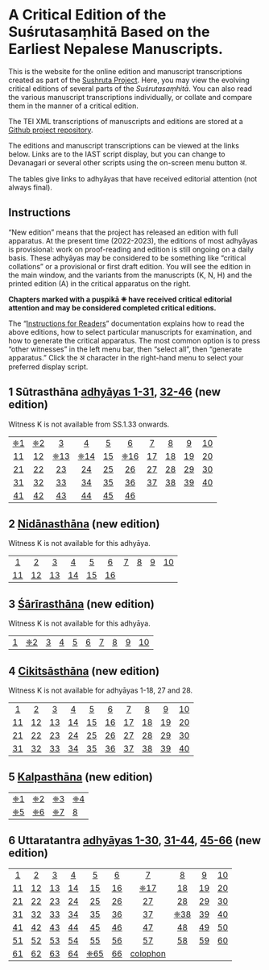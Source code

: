 # A Critical Edition of the Suśrutasaṃhitā Based on the Earliest Nepalese Manuscripts.  

This is the website for the online edition and manuscript transcriptions created as part of the [Sushruta Project](http://sushrutaproject.org).  Here, you may view the evolving critical editions of several parts of the *Suśrutasaṃhitā*.  You can also read the various manuscript transcriptions individually, or collate and compare them in the manner of a critical edition. 

The TEI XML transcriptions of manuscripts and editions are stored at a [Github project repository](https://github.com/wujastyk/sushrutaproject).

The editions and manuscript transcriptions can be viewed at the links below.  Links are to the IAST script display, but  you can change to Devanagari or several other scripts using the on-screen menu button अ.

The tables give links to adhyāyas that have received editorial attention (not always final).

## Instructions

“New edition” means that the project has released an edition with full apparatus.  At the present time (2022-2023), the editions of most adhyāyas is provisional: work on proof-reading and edition is still ongoing on a daily basis.  These adhyāyas may be considered to be something like “critical collations” or a  provisional or first draft edition.  You will see the edition in the main window, and the variants from the manuscripts (K, N, H) and the printed edition (A) in the critical apparatus on the right. 

**Chapters marked with a puṣpikā ❈ have received critical editorial attention and may be considered  completed critical editions.**  

The “[Instructions for Readers](https://saktumiva.org/wiki/users)” documentation explains how to read the above editions, how to select particular manuscripts for examination, and how to generate the critical apparatus.  The most common option is to press “other witnesses” in the left menu bar, then “select all”, then “generate apparatus.”  Click the अ character in the right-hand menu to select your preferred display script.

## 1 Sūtrasthāna [adhyāyas 1-31](https://saktumiva.org/wiki/wujastyk/susrutasamhita/01-su.su-1-31/provisional-edition_sutrasthana-1-31), [32-46](https://saktumiva.org/wiki/wujastyk/susrutasamhita/01-su.su-32-end/provisional-edition_sutrasthana-32-end) (new edition)

Witness K is not available from SS.1.33 onwards.

|                                                              |                                                              |                                                              |                                                              |                                                              |                                                              |                                                              |                                                              |                                                              |                                                              |
| :----------------------------------------------------------: | :----------------------------------------------------------: | :----------------------------------------------------------: | :----------------------------------------------------------: | :----------------------------------------------------------: | :----------------------------------------------------------: | :----------------------------------------------------------: | :----------------------------------------------------------: | :----------------------------------------------------------: | :----------------------------------------------------------: |
| [❈1](https://saktumiva.org/wiki/wujastyk/susrutasamhita/01-su.su-1-31/provisional-edition_sutrasthana-1-31?&upama_scroll=SS.1.2.1) | [❈2](https://saktumiva.org/wiki/wujastyk/susrutasamhita/01-su.su-1-31/provisional-edition_sutrasthana-1-31?&upama_scroll=SS.1.2.1) | [3](https://saktumiva.org/wiki/wujastyk/susrutasamhita/01-su.su-1-31/provisional-edition_sutrasthana-1-31?&upama_scroll=SS.1.3.1) | [4](https://saktumiva.org/wiki/wujastyk/susrutasamhita/01-su.su-1-31/provisional-edition_sutrasthana-1-31?&upama_scroll=SS.1.4.1) | [5](https://saktumiva.org/wiki/wujastyk/susrutasamhita/01-su.su-1-31/provisional-edition_sutrasthana-1-31?&upama_scroll=SS.1.5.1) | [6](https://saktumiva.org/wiki/wujastyk/susrutasamhita/01-su.su-1-31/provisional-edition_sutrasthana-1-31?&upama_scroll=SS.1.6.1) | [7](https://saktumiva.org/wiki/wujastyk/susrutasamhita/01-su.su-1-31/provisional-edition_sutrasthana-1-31?&upama_scroll=SS.1.7.1) | [8](https://saktumiva.org/wiki/wujastyk/susrutasamhita/01-su.su-1-31/provisional-edition_sutrasthana-1-31?&upama_scroll=SS.1.8.1) | [9](https://saktumiva.org/wiki/wujastyk/susrutasamhita/01-su.su-1-31/provisional-edition_sutrasthana-1-31?&upama_scroll=SS.1.9.1) | [10](https://saktumiva.org/wiki/wujastyk/susrutasamhita/01-su.su-1-31/provisional-edition_sutrasthana-1-31?&upama_scroll=SS.1.10.1) |
| [11](https://saktumiva.org/wiki/wujastyk/susrutasamhita/01-su.su-1-31/provisional-edition_sutrasthana-1-31?&upama_scroll=SS.1.11.1) | [12](https://saktumiva.org/wiki/wujastyk/susrutasamhita/01-su.su-1-31/provisional-edition_sutrasthana-1-31?&upama_scroll=SS.1.12.1) | [❈13](https://saktumiva.org/wiki/wujastyk/susrutasamhita/01-su.su-1-31/provisional-edition_sutrasthana-1-31?&upama_scroll=SS.1.13.1) | [❈14](https://saktumiva.org/wiki/wujastyk/susrutasamhita/01-su.su-1-31/provisional-edition_sutrasthana-1-31?&upama_scroll=SS.1.14.1) | [15](https://saktumiva.org/wiki/wujastyk/susrutasamhita/01-su.su-1-31/provisional-edition_sutrasthana-1-31?&upama_scroll=SS.1.15.1) | [❈16](https://saktumiva.org/wiki/wujastyk/susrutasamhita/01-su.su-1-31/provisional-edition_sutrasthana-1-31?&upama_scroll=SS.1.16.1) | [17](https://saktumiva.org/wiki/wujastyk/susrutasamhita/01-su.su-1-31/provisional-edition_sutrasthana-1-31?&upama_scroll=SS.1.17.1) | [18](https://saktumiva.org/wiki/wujastyk/susrutasamhita/01-su.su-1-31/provisional-edition_sutrasthana-1-31?&upama_scroll=SS.1.18.1) | [19](https://saktumiva.org/wiki/wujastyk/susrutasamhita/01-su.su-1-31/provisional-edition_sutrasthana-1-31?&upama_scroll=SS.1.19.1) | [20](https://saktumiva.org/wiki/wujastyk/susrutasamhita/01-su.su-1-31/provisional-edition_sutrasthana-1-31?&upama_scroll=SS.1.20.1) |
| [21](https://saktumiva.org/wiki/wujastyk/susrutasamhita/01-su.su-1-31/provisional-edition_sutrasthana-1-31?&upama_scroll=SS.1.21.1) | [22](https://saktumiva.org/wiki/wujastyk/susrutasamhita/01-su.su-1-31/provisional-edition_sutrasthana-1-31?&upama_scroll=SS.1.22.1) | [23](https://saktumiva.org/wiki/wujastyk/susrutasamhita/01-su.su-1-31/provisional-edition_sutrasthana-1-31?&upama_scroll=SS.1.23.1) | [24](https://saktumiva.org/wiki/wujastyk/susrutasamhita/01-su.su-1-31/provisional-edition_sutrasthana-1-31?&upama_scroll=SS.1.24.1) | [25](https://saktumiva.org/wiki/wujastyk/susrutasamhita/01-su.su-1-31/provisional-edition_sutrasthana-1-31?&upama_scroll=SS.1.25.1) | [26](https://saktumiva.org/wiki/wujastyk/susrutasamhita/01-su.su-1-31/provisional-edition_sutrasthana-1-31?&upama_scroll=SS.1.26.1) | [27](https://saktumiva.org/wiki/wujastyk/susrutasamhita/01-su.su-1-31/provisional-edition_sutrasthana-1-31?&upama_scroll=SS.1.27.1) | [28](https://saktumiva.org/wiki/wujastyk/susrutasamhita/01-su.su-1-31/provisional-edition_sutrasthana-1-31?&upama_scroll=SS.1.28.1) | [29](https://saktumiva.org/wiki/wujastyk/susrutasamhita/01-su.su-1-31/provisional-edition_sutrasthana-1-31?&upama_scroll=SS.1.29.1) | [30](https://saktumiva.org/wiki/wujastyk/susrutasamhita/01-su.su-1-31/provisional-edition_sutrasthana-1-31?&upama_scroll=SS.1.30.1) |
| [31](https://saktumiva.org/wiki/wujastyk/susrutasamhita/01-su.su-1-31/provisional-edition_sutrasthana-1-31?&upama_scroll=SS.1.31.1) | [32](https://saktumiva.org/wiki/wujastyk/susrutasamhita/01-su.su-32-end/provisional-edition_sutrasthana-32-end?&upama_scroll=SS.1.32.1) | [33](https://saktumiva.org/wiki/wujastyk/susrutasamhita/01-su.su-32-end/provisional-edition_sutrasthana-32-end?&upama_scroll=SS.1.33.1) | [34](https://saktumiva.org/wiki/wujastyk/susrutasamhita/01-su.su-32-end/provisional-edition_sutrasthana-32-end?&upama_scroll=SS.1.34.1) | [35](https://saktumiva.org/wiki/wujastyk/susrutasamhita/01-su.su-32-end/provisional-edition_sutrasthana-32-end?&upama_scroll=SS.1.35.1) | [36](https://saktumiva.org/wiki/wujastyk/susrutasamhita/01-su.su-32-end/provisional-edition_sutrasthana-32-end?&upama_scroll=SS.1.36.1) | [37](https://saktumiva.org/wiki/wujastyk/susrutasamhita/01-su.su-32-end/provisional-edition_sutrasthana-32-end?&upama_scroll=SS.1.37.1) | [38](https://saktumiva.org/wiki/wujastyk/susrutasamhita/01-su.su-32-end/provisional-edition_sutrasthana-32-end?&upama_scroll=SS.1.38.1) | [39](https://saktumiva.org/wiki/wujastyk/susrutasamhita/01-su.su-32-end/provisional-edition_sutrasthana-32-end?&upama_scroll=SS.1.39.1) | [40](https://saktumiva.org/wiki/wujastyk/susrutasamhita/01-su.su-32-end/provisional-edition_sutrasthana-32-end?&upama_scroll=SS.1.40.1) |
| [41](https://saktumiva.org/wiki/wujastyk/susrutasamhita/01-su.su-32-end/provisional-edition_sutrasthana-32-end?&upama_scroll=SS.1.41.1) | [42](https://saktumiva.org/wiki/wujastyk/susrutasamhita/01-su.su-32-end/provisional-edition_sutrasthana-32-end?&upama_scroll=SS.1.42.1) | [43](https://saktumiva.org/wiki/wujastyk/susrutasamhita/01-su.su-32-end/provisional-edition_sutrasthana-32-end?&upama_scroll=SS.1.43.1) | [44](https://saktumiva.org/wiki/wujastyk/susrutasamhita/01-su.su-32-end/provisional-edition_sutrasthana-32-end?&upama_scroll=SS.1.44.1) | [45](https://saktumiva.org/wiki/wujastyk/susrutasamhita/01-su.su-32-end/provisional-edition_sutrasthana-32-end?&upama_scroll=SS.1.45.1) | [46](https://saktumiva.org/wiki/wujastyk/susrutasamhita/01-su.su-32-end/provisional-edition_sutrasthana-32-end?&upama_scroll=SS.1.46.1) |                                                              |                                                              |                                                              |                                                              |



## 2 [Nidānasthāna](https://saktumiva.org/wiki/wujastyk/susrutasamhita/02-su.ni/provisional-edition_nidanasthana) (new edition) 

Witness K is not available for this adhyāya.

|                                                              |                                                              |                                                              |                                                              |                                                              |                                                              |                                                              |                                                              |                                                              |                                                              |
| :----------------------------------------------------------: | :----------------------------------------------------------: | :----------------------------------------------------------: | :----------------------------------------------------------: | :----------------------------------------------------------: | :----------------------------------------------------------: | :----------------------------------------------------------: | :----------------------------------------------------------: | :----------------------------------------------------------: | :----------------------------------------------------------: |
| [1](https://saktumiva.org/wiki/wujastyk/susrutasamhita/02-su.ni/provisional-edition_nidanasthana?&upama_scroll=SS.2.1.1) | [2](https://saktumiva.org/wiki/wujastyk/susrutasamhita/02-su.ni/provisional-edition_nidanasthana?&upama_scroll=SS.2.2.1) | [3](https://saktumiva.org/wiki/wujastyk/susrutasamhita/02-su.ni/provisional-edition_nidanasthana?&upama_scroll=SS.2.3.1) | [4](https://saktumiva.org/wiki/wujastyk/susrutasamhita/02-su.ni/provisional-edition_nidanasthana?&upama_scroll=SS.2.4.1) | [5](https://saktumiva.org/wiki/wujastyk/susrutasamhita/02-su.ni/provisional-edition_nidanasthana?&upama_scroll=SS.2.5.1) | [6](https://saktumiva.org/wiki/wujastyk/susrutasamhita/02-su.ni/provisional-edition_nidanasthana?&upama_scroll=SS.2.6.1) | [7](https://saktumiva.org/wiki/wujastyk/susrutasamhita/02-su.ni/provisional-edition_nidanasthana?&upama_scroll=SS.2.7.1) | [8](https://saktumiva.org/wiki/wujastyk/susrutasamhita/02-su.ni/provisional-edition_nidanasthana?&upama_scroll=SS.2.8.1) | [9](https://saktumiva.org/wiki/wujastyk/susrutasamhita/02-su.ni/provisional-edition_nidanasthana?&upama_scroll=SS.2.9.1) | [10](https://saktumiva.org/wiki/wujastyk/susrutasamhita/02-su.ni/provisional-edition_nidanasthana?&upama_scroll=SS.2.10.1) |
| [11](https://saktumiva.org/wiki/wujastyk/susrutasamhita/02-su.ni/provisional-edition_nidanasthana?&upama_scroll=SS.2.11.1) | [12](https://saktumiva.org/wiki/wujastyk/susrutasamhita/02-su.ni/provisional-edition_nidanasthana?&upama_scroll=SS.2.12.1) | [13](https://saktumiva.org/wiki/wujastyk/susrutasamhita/02-su.ni/provisional-edition_nidanasthana?&upama_scroll=SS.2.13.1) | [14](https://saktumiva.org/wiki/wujastyk/susrutasamhita/02-su.ni/provisional-edition_nidanasthana?&upama_scroll=SS.2.14.1) | [15](https://saktumiva.org/wiki/wujastyk/susrutasamhita/02-su.ni/provisional-edition_nidanasthana?&upama_scroll=SS.2.15.1) | [16](https://saktumiva.org/wiki/wujastyk/susrutasamhita/02-su.ni/provisional-edition_nidanasthana?&upama_scroll=SS.2.16.1) |                                                              |                                                              |                                                              |                                                              |



## 3 [Śārīrasthāna](https://saktumiva.org/wiki/wujastyk/susrutasamhita/03-su.sa/provisional-edition_sarirasthana) (new edition)

Witness K is not available for this adhyāya.

|                                                              |                                                              |                                                              |                                                              |                                                              |                                                              |                                                              |                                                              |                                                              |                                                              |
| ------------------------------------------------------------ | ------------------------------------------------------------ | ------------------------------------------------------------ | ------------------------------------------------------------ | ------------------------------------------------------------ | ------------------------------------------------------------ | ------------------------------------------------------------ | ------------------------------------------------------------ | ------------------------------------------------------------ | ------------------------------------------------------------ |
| [1](https://saktumiva.org/wiki/wujastyk/susrutasamhita/03-su.sa/provisional-edition_sarirasthana?&upama_scroll=SS.3.1.1) | [❈2](https://saktumiva.org/wiki/wujastyk/susrutasamhita/03-su.sa/provisional-edition_sarirasthana?&upama_scroll=SS.3.2.1) | [3](https://saktumiva.org/wiki/wujastyk/susrutasamhita/03-su.sa/provisional-edition_sarirasthana?&upama_scroll=SS.3.3.1) | [4](https://saktumiva.org/wiki/wujastyk/susrutasamhita/03-su.sa/provisional-edition_sarirasthana?&upama_scroll=SS.3.4.1) | [5](https://saktumiva.org/wiki/wujastyk/susrutasamhita/03-su.sa/provisional-edition_sarirasthana?&upama_scroll=SS.3.5.1) | [6](https://saktumiva.org/wiki/wujastyk/susrutasamhita/03-su.sa/provisional-edition_sarirasthana?&upama_scroll=SS.3.6.1) | [7](https://saktumiva.org/wiki/wujastyk/susrutasamhita/03-su.sa/provisional-edition_sarirasthana?&upama_scroll=SS.3.7.1) | [8](https://saktumiva.org/wiki/wujastyk/susrutasamhita/03-su.sa/provisional-edition_sarirasthana?&upama_scroll=SS.3.8.1) | [9](https://saktumiva.org/wiki/wujastyk/susrutasamhita/03-su.sa/provisional-edition_sarirasthana?&upama_scroll=SS.3.9.1) | [10](https://saktumiva.org/wiki/wujastyk/susrutasamhita/03-su.sa/provisional-edition_sarirasthana?&upama_scroll=SS.3.10.1) |



## 4 [Cikitsāsthāna](https://saktumiva.org/wiki/wujastyk/susrutasamhita/04-su.ci/provisional-edition_cikitsasthana) (new edition)

Witness K is not available for adhyāyas 1-18, 27 and 28.

|                                                              |                                                              |                                                              |                                                              |                                                              |                                                              |                                                              |                                                              |                                                              |                                                              |
| :----------------------------------------------------------: | :----------------------------------------------------------: | :----------------------------------------------------------: | :----------------------------------------------------------: | :----------------------------------------------------------: | :----------------------------------------------------------: | :----------------------------------------------------------: | :----------------------------------------------------------: | :----------------------------------------------------------: | :----------------------------------------------------------: |
| [1](https://saktumiva.org/wiki/wujastyk/susrutasamhita/04-su.ci-1-20/provisional-edition_cikitsasthana_01-20?&upama_scroll=SS.4.1.1) | [2](https://saktumiva.org/wiki/wujastyk/susrutasamhita/04-su.ci-1-20/provisional-edition_cikitsasthana_01-20?&upama_scroll=SS.4.2.1) | [3](https://saktumiva.org/wiki/wujastyk/susrutasamhita/04-su.ci-1-20/provisional-edition_cikitsasthana_01-20?&upama_scroll=SS.4.3.1) | [4](https://saktumiva.org/wiki/wujastyk/susrutasamhita/04-su.ci-1-20/provisional-edition_cikitsasthana_01-20?&upama_scroll=SS.4.4.1) | [5](https://saktumiva.org/wiki/wujastyk/susrutasamhita/04-su.ci-1-20/provisional-edition_cikitsasthana_01-20?&upama_scroll=SS.4.5.1) | [6](https://saktumiva.org/wiki/wujastyk/susrutasamhita/04-su.ci-1-20/provisional-edition_cikitsasthana_01-20?&upama_scroll=SS.4.6.1) | [7](https://saktumiva.org/wiki/wujastyk/susrutasamhita/04-su.ci-1-20/provisional-edition_cikitsasthana_01-20?&upama_scroll=SS.4.7.1) | [8](https://saktumiva.org/wiki/wujastyk/susrutasamhita/04-su.ci-1-20/provisional-edition_cikitsasthana_01-20?&upama_scroll=SS.4.8.1) | [9](https://saktumiva.org/wiki/wujastyk/susrutasamhita/04-su.ci-1-20/provisional-edition_cikitsasthana_01-20?&upama_scroll=SS.4.9.1) | [10](https://saktumiva.org/wiki/wujastyk/susrutasamhita/04-su.ci-1-20/provisional-edition_cikitsasthana_01-20?&upama_scroll=SS.4.10.1) |
| [11](https://saktumiva.org/wiki/wujastyk/susrutasamhita/04-su.ci-1-20/provisional-edition_cikitsasthana_01-20?&upama_scroll=SS.4.11.1) | [12](https://saktumiva.org/wiki/wujastyk/susrutasamhita/04-su.ci-1-20/provisional-edition_cikitsasthana_01-20?&upama_scroll=SS.4.12.1) | [13](https://saktumiva.org/wiki/wujastyk/susrutasamhita/04-su.ci-1-20/provisional-edition_cikitsasthana_01-20?&upama_scroll=SS.4.13.1) | [14](https://saktumiva.org/wiki/wujastyk/susrutasamhita/04-su.ci-1-20/provisional-edition_cikitsasthana_01-20?&upama_scroll=SS.4.14.1) | [15](https://saktumiva.org/wiki/wujastyk/susrutasamhita/04-su.ci-1-20/provisional-edition_cikitsasthana_01-20?&upama_scroll=SS.4.15.1) | [16](https://saktumiva.org/wiki/wujastyk/susrutasamhita/04-su.ci-1-20/provisional-edition_cikitsasthana_01-20?&upama_scroll=SS.4.16.1) | [17](https://saktumiva.org/wiki/wujastyk/susrutasamhita/04-su.ci-1-20/provisional-edition_cikitsasthana_01-20?&upama_scroll=SS.4.17.1) | [18](https://saktumiva.org/wiki/wujastyk/susrutasamhita/04-su.ci-1-20/provisional-edition_cikitsasthana_01-20?&upama_scroll=SS.4.18.1) | [19](https://saktumiva.org/wiki/wujastyk/susrutasamhita/04-su.ci-1-20/provisional-edition_cikitsasthana_01-20?&upama_scroll=SS.4.19.1) | [20](https://saktumiva.org/wiki/wujastyk/susrutasamhita/04-su.ci-1-20/provisional-edition_cikitsasthana_01-20?&upama_scroll=SS.4.20.1) |
| [21](https://saktumiva.org/wiki/wujastyk/susrutasamhita/04-su.ci-21-40/provisional-edition_cikitsasthana_21-40?&upama_scroll=SS.4.21.1) | [22](https://saktumiva.org/wiki/wujastyk/susrutasamhita/04-su.ci-21-40/provisional-edition_cikitsasthana_21-40?&upama_scroll=SS.4.22.1) | [23](https://saktumiva.org/wiki/wujastyk/susrutasamhita/04-su.ci-21-40/provisional-edition_cikitsasthana_21-40?&upama_scroll=SS.4.23.1) | [24](https://saktumiva.org/wiki/wujastyk/susrutasamhita/04-su.ci-21-40/provisional-edition_cikitsasthana_21-40?&upama_scroll=SS.4.22.1) | [25](https://saktumiva.org/wiki/wujastyk/susrutasamhita/04-su.ci-21-40/provisional-edition_cikitsasthana_21-40?&upama_scroll=SS.4.25.1) | [26](https://saktumiva.org/wiki/wujastyk/susrutasamhita/04-su.ci-21-40/provisional-edition_cikitsasthana_21-40?&upama_scroll=SS.4.26.1) | [27](https://saktumiva.org/wiki/wujastyk/susrutasamhita/04-su.ci-21-40/provisional-edition_cikitsasthana_21-40?&upama_scroll=SS.4.27.1) | [28](https://saktumiva.org/wiki/wujastyk/susrutasamhita/04-su.ci-21-40/provisional-edition_cikitsasthana_21-40?&upama_scroll=SS.4.28.1) | [29](https://saktumiva.org/wiki/wujastyk/susrutasamhita/04-su.ci-21-40/provisional-edition_cikitsasthana_21-40?&upama_scroll=SS.4.29.1) | [30](https://saktumiva.org/wiki/wujastyk/susrutasamhita/04-su.ci-21-40/provisional-edition_cikitsasthana_21-40?&upama_scroll=SS.4.30.1) |
| [31](https://saktumiva.org/wiki/wujastyk/susrutasamhita/04-su.ci-21-40/provisional-edition_cikitsasthana_21-40?&upama_scroll=SS.4.31.1) | [32](https://saktumiva.org/wiki/wujastyk/susrutasamhita/04-su.ci-21-40/provisional-edition_cikitsasthana_21-40?&upama_scroll=SS.4.32.1) | [33](https://saktumiva.org/wiki/wujastyk/susrutasamhita/04-su.ci-21-40/provisional-edition_cikitsasthana_21-40?&upama_scroll=SS.4.33.1) | [34](https://saktumiva.org/wiki/wujastyk/susrutasamhita/04-su.ci-21-40/provisional-edition_cikitsasthana_21-40?&upama_scroll=SS.4.34.1) | [35](https://saktumiva.org/wiki/wujastyk/susrutasamhita/04-su.ci-21-40/provisional-edition_cikitsasthana_21-40?&upama_scroll=SS.4.35.1) | [36](https://saktumiva.org/wiki/wujastyk/susrutasamhita/04-su.ci-21-40/provisional-edition_cikitsasthana_21-40?&upama_scroll=SS.4.36.1) | [37](https://saktumiva.org/wiki/wujastyk/susrutasamhita/04-su.ci-21-40/provisional-edition_cikitsasthana_21-40?&upama_scroll=SS.4.37.1) | [38](https://saktumiva.org/wiki/wujastyk/susrutasamhita/04-su.ci-21-40/provisional-edition_cikitsasthana_21-40?&upama_scroll=SS.4.38.1) | [39](https://saktumiva.org/wiki/wujastyk/susrutasamhita/04-su.ci-21-40/provisional-edition_cikitsasthana_21-40?&upama_scroll=SS.4.39.1) | [40](https://saktumiva.org/wiki/wujastyk/susrutasamhita/04-su.ci-21-40/provisional-edition_cikitsasthana_21-40?&upama_scroll=SS.4.40.1) |



## 5 [Kalpasthāna](https://saktumiva.org/wiki/wujastyk/susrutasamhita/05-su.ka/provisional-edition_kalpasthana) (new edition)

|                                                              |                                                              |                                                              |                                                              |
| ------------------------------------------------------------ | ------------------------------------------------------------ | ------------------------------------------------------------ | ------------------------------------------------------------ |
| [❈1](https://saktumiva.org/wiki/wujastyk/susrutasamhita/05-su.ka/provisional-edition_kalpasthana?&upama_scroll=SS.5.1.1) | [❈2](https://saktumiva.org/wiki/wujastyk/susrutasamhita/05-su.ka/provisional-edition_kalpasthana?&upama_scroll=SS.5.2.1) | [❈3](https://saktumiva.org/wiki/wujastyk/susrutasamhita/05-su.ka/provisional-edition_kalpasthana?&upama_scroll=SS.5.3.1) | [❈4](https://saktumiva.org/wiki/wujastyk/susrutasamhita/05-su.ka/provisional-edition_kalpasthana?&upama_scroll=SS.5.4.1) |
| [❈5](https://saktumiva.org/wiki/wujastyk/susrutasamhita/05-su.ka/provisional-edition_kalpasthana?&upama_scroll=SS.5.5.1) | [❈6](https://saktumiva.org/wiki/wujastyk/susrutasamhita/05-su.ka/provisional-edition_kalpasthana?&upama_scroll=SS.5.7.1) | [❈7](https://saktumiva.org/wiki/wujastyk/susrutasamhita/05-su.ka/provisional-edition_kalpasthana?&upama_scroll=SS.5.6.1) | [8](https://saktumiva.org/wiki/wujastyk/susrutasamhita/05-su.ka/provisional-edition_kalpasthana?&upama_scroll=SS.5.8.1) |



## 6 Uttaratantra  [adhyāyas 1-30](https://saktumiva.org/wiki/wujastyk/susrutasamhita/06-su.ut-01-30/provisional-edition_uttaratantra-1-30), [31-44](https://saktumiva.org/wiki/wujastyk/susrutasamhita/06-su.ut-31-44/provisional-edition_uttaratantra-31-44), [45-66](https://saktumiva.org/wiki/wujastyk/susrutasamhita/06-su.ut-45-66/provisional-edition_uttaratantra-45-66) (new edition)

|                                                              |                                                              |                                                              |                                                              |                                                              |                                                              |                                                              |                                                              |                                                              |                                                              |
| :----------------------------------------------------------: | :----------------------------------------------------------: | :----------------------------------------------------------: | :----------------------------------------------------------: | :----------------------------------------------------------: | :----------------------------------------------------------: | :----------------------------------------------------------: | :----------------------------------------------------------: | :----------------------------------------------------------: | :----------------------------------------------------------: |
| [1](https://saktumiva.org/wiki/wujastyk/susrutasamhita/06-su.ut-01-30/provisional-edition_uttaratantra-1-30?upama_scroll=SS.6.1.1) | [2](https://saktumiva.org/wiki/wujastyk/susrutasamhita/06-su.ut-01-30/provisional-edition_uttaratantra-1-30?upama_scroll=SS.6.2.1) | [3](https://saktumiva.org/wiki/wujastyk/susrutasamhita/06-su.ut-01-30/provisional-edition_uttaratantra-1-30?upama_scroll=SS.6.3.1) | [4](https://saktumiva.org/wiki/wujastyk/susrutasamhita/06-su.ut-01-30/provisional-edition_uttaratantra-1-30?upama_scroll=SS.6.4.1) | [5](https://saktumiva.org/wiki/wujastyk/susrutasamhita/06-su.ut-01-30/provisional-edition_uttaratantra-1-30?upama_scroll=SS.6.5.1) | [6](https://saktumiva.org/wiki/wujastyk/susrutasamhita/06-su.ut-01-30/provisional-edition_uttaratantra-1-30?upama_scroll=SS.6.6.1) | [7](https://saktumiva.org/wiki/wujastyk/susrutasamhita/06-su.ut-01-30/provisional-edition_uttaratantra-1-30?upama_scroll=SS.6.7.1) | [8](https://saktumiva.org/wiki/wujastyk/susrutasamhita/06-su.ut-01-30/provisional-edition_uttaratantra-1-30?upama_scroll=SS.6.8.1) | [9](https://saktumiva.org/wiki/wujastyk/susrutasamhita/06-su.ut-01-30/provisional-edition_uttaratantra-1-30?upama_scroll=SS.6.9.1) | [10](https://saktumiva.org/wiki/wujastyk/susrutasamhita/06-su.ut-01-30/provisional-edition_uttaratantra-1-30?upama_scroll=SS.6.10.1) |
| [11](https://saktumiva.org/wiki/wujastyk/susrutasamhita/06-su.ut-01-30/provisional-edition_uttaratantra-1-30?upama_scroll=SS.6.11.1) | [12](https://saktumiva.org/wiki/wujastyk/susrutasamhita/06-su.ut-01-30/provisional-edition_uttaratantra-1-30?upama_scroll=SS.6.12.1) | [13](https://saktumiva.org/wiki/wujastyk/susrutasamhita/06-su.ut-01-30/provisional-edition_uttaratantra-1-30?upama_scroll=SS.6.13.1) | [14](https://saktumiva.org/wiki/wujastyk/susrutasamhita/06-su.ut-01-30/provisional-edition_uttaratantra-1-30?upama_scroll=SS.6.14.1) | [15](https://saktumiva.org/wiki/wujastyk/susrutasamhita/06-su.ut-01-30/provisional-edition_uttaratantra-1-30?upama_scroll=SS.6.15.1) | [16](https://saktumiva.org/wiki/wujastyk/susrutasamhita/06-su.ut-01-30/provisional-edition_uttaratantra-1-30?upama_scroll=SS.6.16.1) | [❈17](https://saktumiva.org/wiki/wujastyk/susrutasamhita/06-su.ut-01-30/provisional-edition_uttaratantra-1-30?upama_scroll=SS.6.17.1) | [18](https://saktumiva.org/wiki/wujastyk/susrutasamhita/06-su.ut-01-30/provisional-edition_uttaratantra-1-30?upama_scroll=SS.6.18.1) | [19](https://saktumiva.org/wiki/wujastyk/susrutasamhita/06-su.ut-01-30/provisional-edition_uttaratantra-1-30?upama_scroll=SS.6.19.1) | [20](https://saktumiva.org/wiki/wujastyk/susrutasamhita/06-su.ut-01-30/provisional-edition_uttaratantra-1-30?upama_scroll=SS.6.20.1) |
| [21](https://saktumiva.org/wiki/wujastyk/susrutasamhita/06-su.ut-01-30/provisional-edition_uttaratantra-1-30?upama_scroll=SS.6.21.1) | [22](https://saktumiva.org/wiki/wujastyk/susrutasamhita/06-su.ut-01-30/provisional-edition_uttaratantra-1-30?upama_scroll=SS.6.22.1) | [23](https://saktumiva.org/wiki/wujastyk/susrutasamhita/06-su.ut-01-30/provisional-edition_uttaratantra-1-30?upama_scroll=SS.6.23.1) | [24](https://saktumiva.org/wiki/wujastyk/susrutasamhita/06-su.ut-01-30/provisional-edition_uttaratantra-1-30?upama_scroll=SS.6.24.1) | [25](https://saktumiva.org/wiki/wujastyk/susrutasamhita/06-su.ut-01-30/provisional-edition_uttaratantra-1-30?upama_scroll=SS.6.25.1) | [26](https://saktumiva.org/wiki/wujastyk/susrutasamhita/06-su.ut-01-30/provisional-edition_uttaratantra-1-30?upama_scroll=SS.6.26.1) | [27](https://saktumiva.org/wiki/wujastyk/susrutasamhita/06-su.ut-01-30/provisional-edition_uttaratantra-1-30?upama_scroll=SS.6.27.1) | [28](https://saktumiva.org/wiki/wujastyk/susrutasamhita/06-su.ut-01-30/provisional-edition_uttaratantra-1-30?upama_scroll=SS.6.28.1) | [29](https://saktumiva.org/wiki/wujastyk/susrutasamhita/06-su.ut-01-30/provisional-edition_uttaratantra-1-30?upama_scroll=SS.6.29.1) | [30](https://saktumiva.org/wiki/wujastyk/susrutasamhita/06-su.ut-01-30/provisional-edition_uttaratantra-1-30?upama_scroll=SS.6.30.1)  |
| [31](https://saktumiva.org/wiki/wujastyk/susrutasamhita/06-su.ut-31-44/provisional-edition_uttaratantra-31-44?&upama_scroll=SS.6.31.1) | [32](https://saktumiva.org/wiki/wujastyk/susrutasamhita/06-su.ut-31-44/provisional-edition_uttaratantra-31-44?&upama_scroll=SS.6.32.1) | [33](https://saktumiva.org/wiki/wujastyk/susrutasamhita/06-su.ut-31-44/provisional-edition_uttaratantra-31-44?&upama_scroll=SS.6.33.1) | [34](https://saktumiva.org/wiki/wujastyk/susrutasamhita/06-su.ut-31-44/provisional-edition_uttaratantra-31-44?&upama_scroll=SS.6.34.1) | [35](https://saktumiva.org/wiki/wujastyk/susrutasamhita/06-su.ut-31-44/provisional-edition_uttaratantra-31-44?&upama_scroll=SS.6.35.1) | [36](https://saktumiva.org/wiki/wujastyk/susrutasamhita/06-su.ut-31-44/provisional-edition_uttaratantra-31-44?&upama_scroll=SS.6.36.1) | [37](https://saktumiva.org/wiki/wujastyk/susrutasamhita/06-su.ut-31-44/provisional-edition_uttaratantra-31-44?&upama_scroll=SS.6.37.1) | [❈38](https://saktumiva.org/wiki/wujastyk/susrutasamhita/06-su.ut-31-44/provisional-edition_uttaratantra-31-44?&upama_scroll=SS.6.38.1) | [39](https://saktumiva.org/wiki/wujastyk/susrutasamhita/06-su.ut-31-44/provisional-edition_uttaratantra-31-44?&upama_scroll=SS.6.39.1) | [40](https://saktumiva.org/wiki/wujastyk/susrutasamhita/06-su.ut-31-44/provisional-edition_uttaratantra-31-44?&upama_scroll=SS.6.40.1) |
| [41](https://saktumiva.org/wiki/wujastyk/susrutasamhita/06-su.ut-31-44/provisional-edition_uttaratantra-31-44?&upama_scroll=SS.6.41.1) | [42](https://saktumiva.org/wiki/wujastyk/susrutasamhita/06-su.ut-31-44/provisional-edition_uttaratantra-31-44?&upama_scroll=SS.6.42.1) | [43](https://saktumiva.org/wiki/wujastyk/susrutasamhita/06-su.ut-31-44/provisional-edition_uttaratantra-31-44?&upama_scroll=SS.6.43.1) | [44](https://saktumiva.org/wiki/wujastyk/susrutasamhita/06-su.ut-31-44/provisional-edition_uttaratantra-31-44?&upama_scroll=SS.6.44.1) | [45](https://saktumiva.org/wiki/wujastyk/susrutasamhita/06-su.ut-45-66/provisional-edition_uttaratantra-45-66?&upama_scroll=SS.6.45.1) | [46](https://saktumiva.org/wiki/wujastyk/susrutasamhita/06-su.ut-45-66/provisional-edition_uttaratantra-45-66?&upama_scroll=SS.6.46.1) | [47](https://saktumiva.org/wiki/wujastyk/susrutasamhita/06-su.ut-45-66/provisional-edition_uttaratantra-45-66?&upama_scroll=SS.6.47.1) | [48](https://saktumiva.org/wiki/wujastyk/susrutasamhita/06-su.ut-45-66/provisional-edition_uttaratantra-45-66?&upama_scroll=SS.6.48.1) | [49](https://saktumiva.org/wiki/wujastyk/susrutasamhita/06-su.ut-45-66/provisional-edition_uttaratantra-45-66?&upama_scroll=SS.6.49.1) | [50](https://saktumiva.org/wiki/wujastyk/susrutasamhita/06-su.ut-45-66/provisional-edition_uttaratantra-45-66?&upama_scroll=SS.6.50.1) |
| [51](https://saktumiva.org/wiki/wujastyk/susrutasamhita/06-su.ut-45-66/provisional-edition_uttaratantra-45-66?&upama_scroll=SS.6.51.1) | [52](https://saktumiva.org/wiki/wujastyk/susrutasamhita/06-su.ut-45-66/provisional-edition_uttaratantra-45-66?&upama_scroll=SS.6.52.1) | [53](https://saktumiva.org/wiki/wujastyk/susrutasamhita/06-su.ut-45-66/provisional-edition_uttaratantra-45-66?&upama_scroll=SS.6.53.1) | [54](https://saktumiva.org/wiki/wujastyk/susrutasamhita/06-su.ut-45-66/provisional-edition_uttaratantra-45-66?&upama_scroll=SS.6.54.1) | [55](https://saktumiva.org/wiki/wujastyk/susrutasamhita/06-su.ut-45-66/provisional-edition_uttaratantra-45-66?&upama_scroll=SS.6.55.1) | [56](https://saktumiva.org/wiki/wujastyk/susrutasamhita/06-su.ut-45-66/provisional-edition_uttaratantra-45-66?&upama_scroll=SS.6.56.1) | [57](https://saktumiva.org/wiki/wujastyk/susrutasamhita/06-su.ut-45-66/provisional-edition_uttaratantra-45-66?&upama_scroll=SS.6.57.1) | [58](https://saktumiva.org/wiki/wujastyk/susrutasamhita/06-su.ut-45-66/provisional-edition_uttaratantra-45-66?&upama_scroll=SS.6.58.1) | [59](https://saktumiva.org/wiki/wujastyk/susrutasamhita/06-su.ut-45-66/provisional-edition_uttaratantra-45-66?&upama_scroll=SS.6.59.1) | [60](https://saktumiva.org/wiki/wujastyk/susrutasamhita/06-su.ut-45-66/provisional-edition_uttaratantra-45-66?&upama_scroll=SS.6.60.1) |
| [61](https://saktumiva.org/wiki/wujastyk/susrutasamhita/06-su.ut-45-66/provisional-edition_uttaratantra-45-66?&upama_scroll=SS.6.61.1) | [62](https://saktumiva.org/wiki/wujastyk/susrutasamhita/06-su.ut-45-66/provisional-edition_uttaratantra-45-66?&upama_scroll=SS.6.60.1) | [63](https://saktumiva.org/wiki/wujastyk/susrutasamhita/06-su.ut-45-66/provisional-edition_uttaratantra-45-66?&upama_scroll=SS.6.63.1) | [64](https://saktumiva.org/wiki/wujastyk/susrutasamhita/06-su.ut-45-66/provisional-edition_uttaratantra-45-66?&upama_scroll=SS.6.64.1) | [❈65](https://saktumiva.org/wiki/wujastyk/susrutasamhita/06-su.ut-45-66/provisional-edition_uttaratantra-45-66?&upama_scroll=SS.6.65.1) | [66](https://saktumiva.org/wiki/wujastyk/susrutasamhita/06-su.ut-45-66/provisional-edition_uttaratantra-45-66?&upama_scroll=SS.6.66.1) | [colophon](https://saktumiva.org/wiki/wujastyk/susrutasamhita/06-su.ut-45-66/provisional-edition_uttaratantra-45-66?&upama_scroll=SS.6.66.colophon2) |                                                              |                                                              |                                                              |


